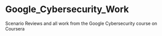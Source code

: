 # Google_Cybersecurity_Work
Scenario Reviews and all work from the Google Cybersecurity course on Coursera
